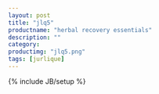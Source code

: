 ```yaml
---
layout: post
title: "jlq5"
productname: "herbal recovery essentials"
description: ""
category: 
productimg: "jlq5.png"
tags: [jurlique]
---
```

{% include JB/setup %}
